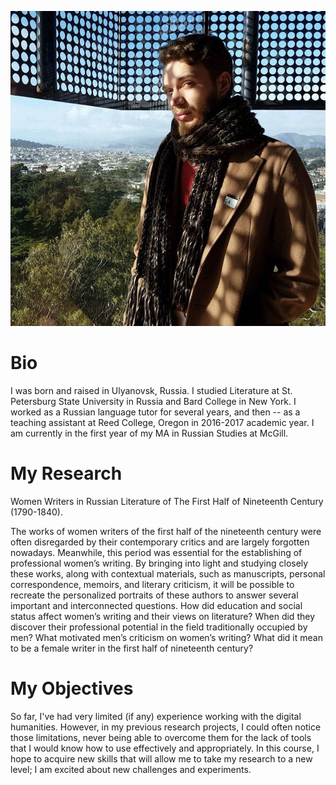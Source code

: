 ![My picture](https://github.com/glebvinokurov/digital-humanities/blob/master/16114842_10212312521714637_100635992109275171_n.jpg)
# Bio
I was born and raised in Ulyanovsk, Russia. I studied Literature at St. Petersburg State University in Russia and Bard College in New York. I worked as a Russian language tutor for several years, and then -- as a teaching assistant at Reed College, Oregon in 2016-2017 academic year. I am currently in the first year of my MA in Russian Studies at McGill.
# My Research
Women Writers in Russian Literature of The First Half of Nineteenth
Century (1790-1840).

The works of women writers of the first half of the nineteenth century
were often disregarded by their contemporary critics and are largely
forgotten nowadays. Meanwhile, this period was essential for the
establishing of professional women’s writing.
By bringing into light and studying closely these works, along with
contextual materials, such as manuscripts, personal correspondence,
memoirs, and literary criticism, it will be possible to recreate the
personalized portraits of these authors to answer several important
and interconnected questions. How did education and social status
affect women’s writing and their views on literature? When did they
discover their professional potential in the field traditionally occupied
by men? What motivated men’s criticism on women’s writing? What
did it mean to be a female writer in the first half of nineteenth
century?
# My Objectives
So far, I've had very limited (if any) experience working with the digital humanities. However, in my previous research projects, I could often notice those limitations, never being able to overcome them for the lack of tools that I would know how to use effectively and appropriately. In this course, I hope to acquire new skills that will allow me to take my research to a new level; I am excited about new challenges and experiments.
